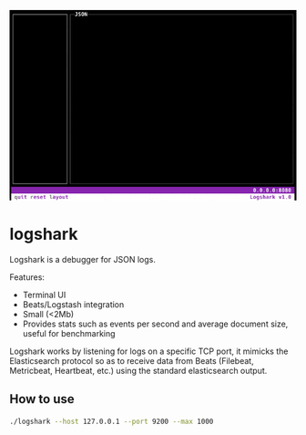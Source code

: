 <kbd>![](./_doc/demo.gif)</kbd>

# logshark

Logshark is a debugger for JSON logs.

Features:
- Terminal UI 
- Beats/Logstash integration
- Small (<2Mb)
- Provides stats such as events per second and average document size, useful for benchmarking

Logshark works by listening for logs on a specific TCP port, it mimicks the Elasticsearch protocol so as to receive data from Beats (Filebeat, Metricbeat, Heartbeat, etc.) using the standard elasticsearch output.

## How to use

```bash
./logshark --host 127.0.0.1 --port 9200 --max 1000
```